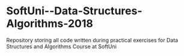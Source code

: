 # SoftUni--Data-Structures-Algorithms-2018
Repository storing all code written during practical exercises for Data Structures and Algorithms Course at SoftUni

